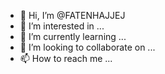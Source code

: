 - 👋 Hi, I’m @FATENHAJJEJ
- 👀 I’m interested in ...
- 🌱 I’m currently learning ...
- 💞️ I’m looking to collaborate on ...
- 📫 How to reach me ...

<!---
FATENHAJJEJ/FATENHAJJEJ is a ✨ special ✨ repository because its `README.md` (this file) appears on your GitHub profile.
You can click the Preview link to take a look at your changes.
--->
